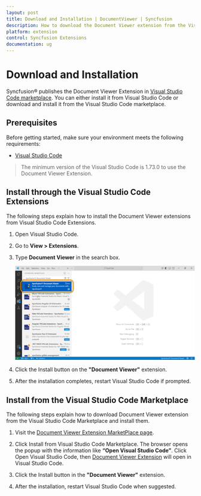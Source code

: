 ```yaml
---
layout: post
title: Download and Installation | DocumentViewer | Syncfusion
description: How to download the Document Viewer extension from the Visual Studio code marketplace site and from the Extensions View tab.
platform: extension
control: Syncfusion Extensions
documentation: ug
---
```


# Download and Installation

Syncfusion® publishes the Document Viewer Extension in [Visual Studio Code marketplace](https://marketplace.visualstudio.com/items?itemName=SyncfusionInc.Document-Viewer-VSCode-Extensions). You can either install it from Visual Studio Code or download and install it from the Visual Studio Code marketplace.

## Prerequisites

Before getting started, make sure your environment meets the following requirements:

* [Visual Studio Code](https://code.visualstudio.com/download)

 > The minimum version of the Visual Studio Code is 1.73.0 to use the Document Viewer Extension.


## Install through the Visual Studio Code Extensions

The following steps explain how to install the Document Viewer extensions from Visual Studio Code Extensions.

1. Open Visual Studio Code.

2. Go to **View > Extensions**.

3. Type **Document Viewer** in the search box.

     ![Extension](images/ExtensionsView.png)

4. Click the Install button on the **"Document Viewer"** extension.

5. After the installation completes, restart Visual Studio Code if prompted.


## Install from the Visual Studio Code Marketplace

The following steps explain how to download Document Viewer extension from the Visual Studio Code Marketplace and install them.

1. Visit the [Document Viewer Extension MarketPlace page](https://marketplace.visualstudio.com/items?itemName=SyncfusionInc.Document-Viewer-VSCode-Extensions).

2. Click Install from Visual Studio Code Marketplace. The browser opens the popup with the information like **“Open Visual Studio Code”**. Click Open Visual Studio Code, then [Document Viewer Extension](https://marketplace.visualstudio.com/items?itemName=SyncfusionInc.Document-Viewer-VSCode-Extensions) will open in Visual Studio Code.

3. Click the Install button in the **"Document Viewer"** extension.

4. After the installation, restart Visual Studio Code when suggested.